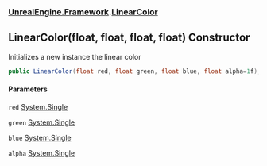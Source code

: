 ### [UnrealEngine.Framework](./UnrealEngine-Framework.md 'UnrealEngine.Framework').[LinearColor](./UnrealEngine-Framework-LinearColor.md 'UnrealEngine.Framework.LinearColor')
## LinearColor(float, float, float, float) Constructor
Initializes a new instance the linear color  
```csharp
public LinearColor(float red, float green, float blue, float alpha=1f);
```
#### Parameters
<a name='UnrealEngine-Framework-LinearColor-LinearColor(float_float_float_float)-red'></a>
`red` [System.Single](https://docs.microsoft.com/en-us/dotnet/api/System.Single 'System.Single')  
  
<a name='UnrealEngine-Framework-LinearColor-LinearColor(float_float_float_float)-green'></a>
`green` [System.Single](https://docs.microsoft.com/en-us/dotnet/api/System.Single 'System.Single')  
  
<a name='UnrealEngine-Framework-LinearColor-LinearColor(float_float_float_float)-blue'></a>
`blue` [System.Single](https://docs.microsoft.com/en-us/dotnet/api/System.Single 'System.Single')  
  
<a name='UnrealEngine-Framework-LinearColor-LinearColor(float_float_float_float)-alpha'></a>
`alpha` [System.Single](https://docs.microsoft.com/en-us/dotnet/api/System.Single 'System.Single')  
  
